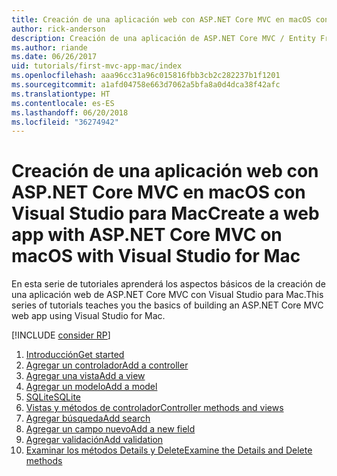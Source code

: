 ```yaml
---
title: Creación de una aplicación web con ASP.NET Core MVC en macOS con Visual Studio para Mac
author: rick-anderson
description: Creación de una aplicación de ASP.NET Core MVC / Entity Framework con Visual Studio para Mac
ms.author: riande
ms.date: 06/26/2017
uid: tutorials/first-mvc-app-mac/index
ms.openlocfilehash: aaa96cc31a96c015816fbb3cb2c282237b1f1201
ms.sourcegitcommit: a1afd04758e663d7062a5bfa8a0d4dca38f42afc
ms.translationtype: HT
ms.contentlocale: es-ES
ms.lasthandoff: 06/20/2018
ms.locfileid: "36274942"
---
```

# <a name="create-a-web-app-with-aspnet-core-mvc-on-macos-with-visual-studio-for-mac"></a><span data-ttu-id="88b15-103">Creación de una aplicación web con ASP.NET Core MVC en macOS con Visual Studio para Mac</span><span class="sxs-lookup"><span data-stu-id="88b15-103">Create a web app with ASP.NET Core MVC on macOS with Visual Studio for Mac</span></span>

<span data-ttu-id="88b15-104">En esta serie de tutoriales aprenderá los aspectos básicos de la creación de una aplicación web de ASP.NET Core MVC con Visual Studio para Mac.</span><span class="sxs-lookup"><span data-stu-id="88b15-104">This series of tutorials teaches you the basics of building an ASP.NET Core MVC web app using Visual Studio for Mac.</span></span> 

[!INCLUDE [consider RP](../../includes/razor.md)]

1. [<span data-ttu-id="88b15-105">Introducción</span><span class="sxs-lookup"><span data-stu-id="88b15-105">Get started</span></span>](xref:tutorials/first-mvc-app-mac/start-mvc)
1. [<span data-ttu-id="88b15-106">Agregar un controlador</span><span class="sxs-lookup"><span data-stu-id="88b15-106">Add a controller</span></span>](xref:tutorials/first-mvc-app-mac/adding-controller)
1. [<span data-ttu-id="88b15-107">Agregar una vista</span><span class="sxs-lookup"><span data-stu-id="88b15-107">Add a view</span></span>](xref:tutorials/first-mvc-app-mac/adding-view)
1. [<span data-ttu-id="88b15-108">Agregar un modelo</span><span class="sxs-lookup"><span data-stu-id="88b15-108">Add a model</span></span>](xref:tutorials/first-mvc-app-mac/adding-model)
1. [<span data-ttu-id="88b15-109">SQLite</span><span class="sxs-lookup"><span data-stu-id="88b15-109">SQLite</span></span>](xref:tutorials/first-mvc-app-mac/working-with-sql)
1. [<span data-ttu-id="88b15-110">Vistas y métodos de controlador</span><span class="sxs-lookup"><span data-stu-id="88b15-110">Controller methods and views</span></span>](xref:tutorials/first-mvc-app-mac/controller-methods-views)
1. [<span data-ttu-id="88b15-111">Agregar búsqueda</span><span class="sxs-lookup"><span data-stu-id="88b15-111">Add search</span></span>](xref:tutorials/first-mvc-app-mac/search)
1. [<span data-ttu-id="88b15-112">Agregar un campo nuevo</span><span class="sxs-lookup"><span data-stu-id="88b15-112">Add a new field</span></span>](xref:tutorials/first-mvc-app-mac/new-field)
1. [<span data-ttu-id="88b15-113">Agregar validación</span><span class="sxs-lookup"><span data-stu-id="88b15-113">Add validation</span></span>](xref:tutorials/first-mvc-app-mac/validation)
1. [<span data-ttu-id="88b15-114">Examinar los métodos Details y Delete</span><span class="sxs-lookup"><span data-stu-id="88b15-114">Examine the Details and Delete methods</span></span>](xref:tutorials/first-mvc-app/details)
